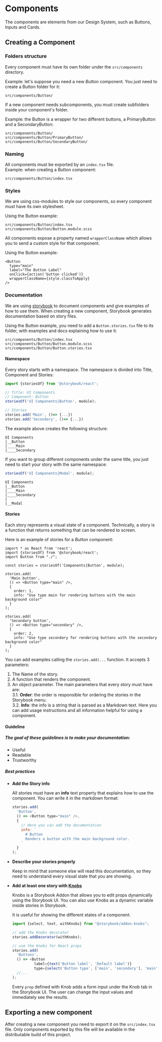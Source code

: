 # Components

The components are elements from our Design System, such as Buttons, Inputs and Cards.

## Creating a Component

### Folders structure 
Every component must have its own folder under the `src/components` directory.

Example: let's suppose you need a new _Button_ component. You just need to create a Button folder for it:
```
src/components/Button/
```

If a new component needs subcomponents, you must create subfolders inside your component's folder.  

Example: the Button is a wrapper for two different buttons, a PrimaryButton and a SecondaryButton:
```
src/components/Button/
src/components/Button/PrimaryButton/
src/components/Button/SecondaryButton/
```

### Naming
All components must be exported by an `index.tsx` file.  
Example: when creating a Button component:
```
src/components/Button/index.tsx
```

### Styles
We are using css-modules to style our components, so every component must have its own stylesheet.  

Using the Button example:
```
src/components/Button/index.tsx
src/components/Button/Button.module.scss
```

All components expose a property named `wrapperClassName` which allows you to send a custom style for that component.

Using the Button example:
```
<Button
  type="main"
  label="The Button Label"
  onClick={action('button clicked')}
  wrapperClassName={style.classToApply}
/>
```

### Documentation
We are using [storybook](https://storybook.js.org/) 
to document components and give examples of how to use them. When creating a new component, Storybook generates documentation 
based on story files. 

Using the Button example, you need to add a `Button.stories.tsx` file to its folder, with examples and docs explaining how to use it:
```
src/components/Button/index.tsx
src/components/Button/Button.module.scss
src/components/Button/Button.stories.tsx
```

#### Namespace

Every story starts with a namespace. The namespace is divided into Title, Component and Stories:
```javascript
import {storiesOf} from '@storybook/react';

// Title: UI Components
// Component: Button
storiesOf('UI Components|Button', module);

// Stories
stories.add('Main', ()=> {...})
stories.add('Secondary', ()=> {...})
```

The example above creates the following structure:
```
UI Components
|__Button
|____Main
|____Secondary
```

If you want to group different components under the same title, you just need to start your story with the same namespace:
```javascript
storiesOf('UI Components|Modal', module);
```
```
UI Components
|__Button
|____Main
|____Secondary
|
|__Modal
```

#### Stories
Each story represents a visual state of a component. 
Technically, a story is a function that returns something that can be rendered to screen.

Here is an example of stories for a _Button_ component:

```
import * as React from 'react';
import {storiesOf} from '@storybook/react';
import Button from "./";

const stories = storiesOf('Components|Button', module);

stories.add(
  'Main button', 
  () => <Button type="main" />, 
  { 
    order: 1,
    info: "Use type main for rendering buttons with the main background color"  
  }
);

stories.add(
  'Secondary button', 
  () => <Button type="secondary" />, 
  { 
    order: 2,
    info: "Use type secondary for rendering buttons with the secondary background color"  
  }
);

```

You can add examples calling the `stories.add(...` function. It accepts 3 parameters:
1. The Name of the story.
2. A function that renders the component.
3. An object parameter. The main parameters that every story must have are:  
  3.1. **Order**: the order is responsible for ordering the stories in the Storybook menu.  
  3.2. **Info**: the info is a string that is parsed as a Markdown text. Here you can add usage instructions and all information helpful for using a component.

#### Guideline

##### The goal of these guidelines is to make your documentation:

- Useful
- Readable
- Trustworthy

##### Best practices

* **Add the Story info**  

  All stories must have an **info** text property that explains how to use the component.
  You can write it in the markdown format:
  ```javascript
  stories.add(
    'Button', 
    () => <Button type="main" />, 
    { 
      // Here you can add the documentation
      info: `
        # Button
        Renders a button with the main background color. 
      `  
    }
  );
  ```  

* **Describe your stories properly**
  
  Keep in mind that someone else will read this documentation, so they need to understand every visual state that you are showing.


* **Add at least one story with [Knobs](https://github.com/storybookjs/storybook/tree/master/addons/knobs)**
  
  Knobs is a Storybook Addon that allows you to edit props dynamically using the Storybook UI. 
  You can also use Knobs as a dynamic variable inside stories in Storybook.
  
  It is useful for showing the different states of a component.
  
  ```javascript
  import {select, text, withKnobs} from "@storybook/addon-knobs";
  
  // add the Knobs decorator
  stories.addDecorator(withKnobs);
  
  // use the Knobs for React props 
  stories.add(
    'Buttons', 
    () => <Button 
            label={text('Button label', 'Default label')}
            type={select('Button type', ['main', 'secondary'], 'main')} />,
    //...
  );
  ```
  
  Every `prop` defined with Knob adds a form input under the Knob tab in the Storybook UI. 
  The user can change the input values and immediately see the results.

## Exporting a new component

After creating a new component you need to export it on the `src/index.tsx` file. 
Only components exported by this file will be available in the distributable build of this project.
